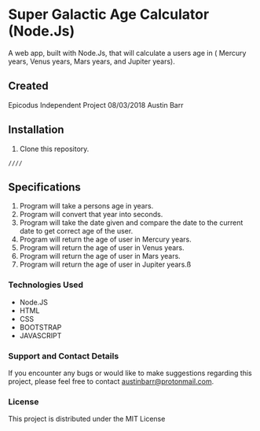 # Super Galactic Age Calculator (Node.Js)

A web app, built with Node.Js, that will calculate a users age in ( Mercury years, Venus years,  Mars years, and Jupiter years).

## Created
Epicodus Independent Project 08/03/2018
Austin Barr

## Installation

1. Clone this repository.

 ```
 ////
 ```


## Specifications

1. Program will take a persons age in years.
2. Program will convert that year into seconds.
3. Program will take the date given and compare the date to the current date to get correct age of the user.
4. Program will return the age of user in Mercury years.
5. Program will return the age of user in Venus years.
6. Program will return the age of user in Mars years.
7. Program will return the age of user in Jupiter years.ß

### Technologies Used

* Node.JS
* HTML
* CSS
* BOOTSTRAP
* JAVASCRIPT

### Support and Contact Details
If you encounter any bugs or would like to make suggestions regarding this project, please feel free to contact austinbarr@protonmail.com.



### License

This project is distributed under the MIT License
